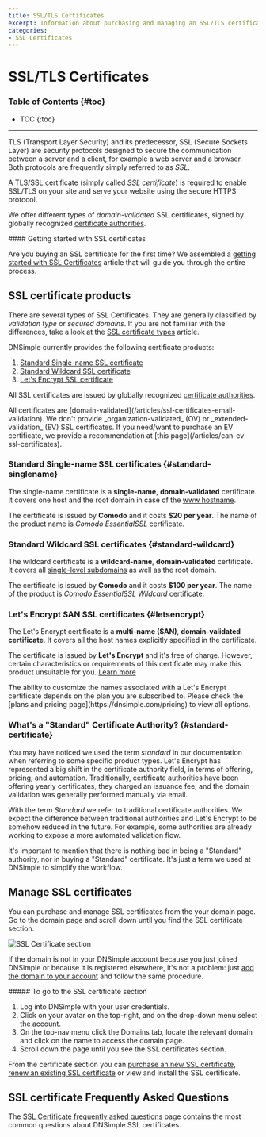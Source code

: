 ```yaml
---
title: SSL/TLS Certificates
excerpt: Information about purchasing and managing an SSL/TLS certificate with DNSimple.
categories:
- SSL Certificates
---
```


# SSL/TLS Certificates

### Table of Contents {#toc}

* TOC
{:toc}

---

TLS (Transport Layer Security) and its predecessor, SSL (Secure Sockets Layer) are security protocols designed to secure the communication between a server and a client, for example a web server and a browser. Both protocols are frequently simply referred to as _SSL_.

A TLS/SSL certificate (simply called _SSL certificate_) is required to enable SSL/TLS on your site and serve your website using the secure HTTPS protocol.

We offer different types of _domain-validated_ SSL certificates, signed by globally recognized [certificate authorities](/articles/ssl-certificate-authorities).

<tip>
#### Getting started with SSL certificates

Are you buying an SSL certificate for the first time? We assembled a [getting started with SSL Certificates](/articles/getting-started-ssl-certificates) article that will guide you through the entire process.
</tip>


## SSL certificate products

There are several types of SSL Certificates. They are generally classified by _validation type_ or _secured domains_. If you are not familiar with the differences, take a look at the [SSL certificate types](/articles/ssl-certificates-types) article.

DNSimple currently provides the following certificate products:

1. [Standard Single-name SSL certificate](#standard-singlename)
1. [Standard Wildcard SSL certificate](#standard-wildcard)
1. [Let's Encrypt SSL certificate](#letsencrypt)

All SSL certificates are issued by globally recognized [certificate authorities](/articles/what-ssl-certificate-authorities).

<info>
All certificates are [domain-validated](/articles/ssl-certificates-email-validation). We don't provide _organization-validated_ (OV) or _extended-validation_ (EV) SSL certificates. If you need/want to purchase an EV certificate, we provide a recommendation at [this page](/articles/can-ev-ssl-certificates).
</info>

### Standard Single-name SSL certificates {#standard-singlename}

The single-name certificate is a **single-name**, **domain-validated** certificate. It covers one host and the root domain in case of the [www hostname](/articles/ssl-certificate-names).

The certificate is issued by **Comodo** and it costs **$20 per year**. The name of the product name is _Comodo EssentialSSL_ certificate.

### Standard Wildcard SSL certificates {#standard-wildcard}

The wildcard certificate is a **wildcard-name**, **domain-validated** certificate. It covers all [single-level subdomains](/articles/ssl-certificate-names) as well as the root domain.

The certificate is issued by **Comodo** and it costs **$100 per year**. The name of the product is _Comodo EssentialSSL Wildcard_ certificate.

### Let's Encrypt SAN SSL certificates {#letsencrypt}

The Let's Encrypt certificate is a **multi-name (SAN)**, **domain-validated certificate**. It covers all the host names explicitly specified in the certificate.

The certificate is issued by **Let's Encrypt** and it's free of charge. However, certain characteristics or requirements of this certificate may make this product unsuitable for you. [Learn more](/articles/letsencrypt#products)

<info>
The ability to customize the names associated with a Let's Encrypt certificate depends on the plan you are subscribed to. Please check the [plans and pricing page](https://dnsimple.com/pricing) to view all options.
</info>

### What's a "Standard" Certificate Authority? {#standard-certificate}

You may have noticed we used the term _standard_ in our documentation when referring to some specific product types. Let's Encrypt has represented a big shift in the certificate authority field, in terms of offering, pricing, and automation. Traditionally, certificate authorities have been offering yearly certificates, they charged an issuance fee, and the domain validation was generally performed manually via email.

With the term _Standard_ we refer to traditional certificate authorities. We expect the difference between traditional authorities and Let's Encrypt to be somehow reduced in the future. For example, some authorities are already working to expose a more automated validation flow.

It's important to mention that there is nothing bad in being a "Standard" authority, nor in buying a "Standard" certificate. It's just a term we used at DNSimple to simplify the workflow.


## Manage SSL certificates

You can purchase and manage SSL certificates from the your domain page. Go to the domain page and scroll down until you find the SSL certificate section.

![SSL Certificate section](/files/domain-ssl-certificates-section.png)

If the domain is not in your DNSimple account because you just joined DNSimple or because it is registered elsewhere, it's not a problem: just [add the domain to your account](/articles/adding-domain) and follow the same procedure.

<div class="section-steps" markdown="1">
##### To go to the SSL certificate section

1.  Log into DNSimple with your user credentials.
1.  Click on your avatar on the top-right, and on the drop-down menu select the account.
1.  On the top-nav menu click the <label>Domains</label> tab, locate the relevant domain and click on the name to access the domain page.
1.  Scroll down the page until you see the <label>SSL certificates</label> section.
</div>

From the certificate section you can [purchase an new SSL certificate](/articles/purchasing-ssl-certificates), [renew an existing SSL certificate](/articles/renewing-ssl-certificate) or view and install the SSL certificate.


## SSL certificate Frequently Asked Questions

The [SSL Certificate frequently asked questions](/articles/faq-ssl-certificates) page contains the most common questions about DNSimple SSL certificates.
